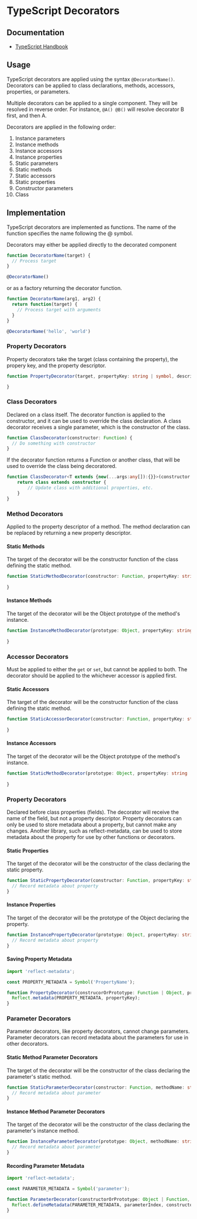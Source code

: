 # TypeScript Decorators

## Documentation

* [TypeScript Handbook](http://www.typescriptlang.org/docs/handbook/decorators.html)

## Usage

TypeScript decorators are applied using the syntax `@DecoratorName()`. Decorators can be applied to class declarations, 
methods, accessors, properties, or parameters. 

Multiple decorators can be applied to a single component. They will be resolved in reverse order. For instance, `@A() @B()` 
will resolve decorator B first, and then A.

Decorators are applied in the following order:

1. Instance parameters
2. Instance methods
3. Instance accessors
4. Instance properties
5. Static parameters
6. Static methods
7. Static accessors
8. Static properties
9. Constructor parameters
10. Class

## Implementation

TypeScript decorators are implemented as functions. The name of the function specifies the name following the @ symbol.

Decorators may either be applied directly to the decorated component

```ts
function DecoratorName(target) {
  // Process target
}

@DecoratorName() 
```

or as a factory returning the decorator function.


```ts
function DecoratorName(arg1, arg2) {
  return function(target) {
    // Process target with arguments
  }
}

@DecoratorName('hello', 'world')
```

### Property Decorators

Property decorators take the target (class containing the property), the propery key, and the property descriptor.

```ts
function PropertyDecorator(target, propertyKey: string | symbol, descriptor: PropertyDescriptor) {

}
```

### Class Decorators

Declared on a class itself. The decorator function is applied to the constructor, and it can be used to override the class declaration. A class decorator receives a single parameter, which is the constructor of the class. 

```ts
function ClassDecorator(constructor: Function) {
  // Do something with constructor
}
```

If the decorator function returns a Function or another class, that will be used to override the class being decoratored.

```ts
function ClassDecorator<T extends {new(...args:any[]):{}}>(constructor:T) {
    return class extends constructor {
        // Update class with additional properties, etc.
    }
}
```

### Method Decorators

Applied to the property descriptor of a method. The method declaration can be replaced by returning a new property descriptor. 

#### Static Methods

The target of the decorator will be the constructor function of the class defining the static method.

```ts
function StaticMethodDecorator(constructor: Function, propertyKey: string | symbol, property: PropertyDescriptor) {
  
}
```

#### Instance Methods

The target of the decorator will be the Object prototype of the method's instance.

```ts
function InstanceMethodDecorator(prototype: Object, propertyKey: string | symbol, property: PropertyDescriptor) {
  
}
```

### Accessor Decorators

Must be applied to either the `get` or `set`, but cannot be applied to both. The decorator should be applied to the whichever accessor is applied first.

#### Static Accessors

The target of the decorator will be the constructor function of the class defining the static method.

```ts
function StaticAccessorDecorator(constructor: Function, propertyKey: string | symbol, property: PropertyDescriptor) {
  
}
```

#### Instance Accessors

The target of the decorator will be the Object prototype of the method's instance.

```ts
function StaticMethodDecorator(prototype: Object, propertyKey: string | symbol, property: PropertyDescriptor) {
  
}
```

### Property Decorators

Declared before class properties (fields). The decorator will receive the name of the field, but not a property descriptor. Property decorators can only be used to store metadata about a property, but cannot make any changes. Another library, such as reflect-metadata, can be used to store metadata about the property for use by other functions or decorators.

#### Static Properties

The target of the decorator will be the constructor of the class declaring the static property.

```ts
function StaticPropertyDecorator(constructor: Function, propertyKey: string | symbol) {
  // Record metadata about property
}
```

#### Instance Properties

The target of the decorator will be the prototype of the Object declaring the property.

```ts
function InstancePropertyDecorator(prototype: Object, propertyKey: string | symbol) {
  // Record metadata about property
}
```

#### Saving Property Metadata

```ts
import 'reflect-metadata';

const PROPERTY_METADATA = Symbol('PropertyName');

function PropertyDecorator(construcorOrPrototype: Function | Object, propertyKey: string | symbol) {
  Reflect.metadata(PROPERTY_METADATA, propertyKey);
}
```

### Parameter Decorators

Parameter decorators, like property decorators, cannot change parameters. Parameter decorators can record metadata about the parameters for use in other decorators.

#### Static Method Parameter Decorators

The target of the decorator will be the constructor of the class declaring the parameter's static method.

```ts
function StaticParameterDecorator(constructor: Function, methodName: string | symbol, parameterIndex: number) {
  // Record metadata about parameter
}
```

#### Instance Method Parameter Decorators

The target of the decorator will be the constructor of the class declaring the parameter's instance method.

```ts
function InstanceParameterDecorator(prototype: Object, methodName: string | symbol, parameterIndex: number) {
  // Record metadata about parameter
}
```

#### Recording Parameter Metadata

```ts
import 'reflect-metadata';

const PARAMETER_METADATA = Symbol('parameter');

function ParameterDecorator(constructorOrPrototype: Object | Function, methodName: string | symbol, parameterIndex: number) {
  Reflect.defineMetadata(PARAMETER_METADATA, parameterIndex, constructorOrPrototype, methodName);
}
```
